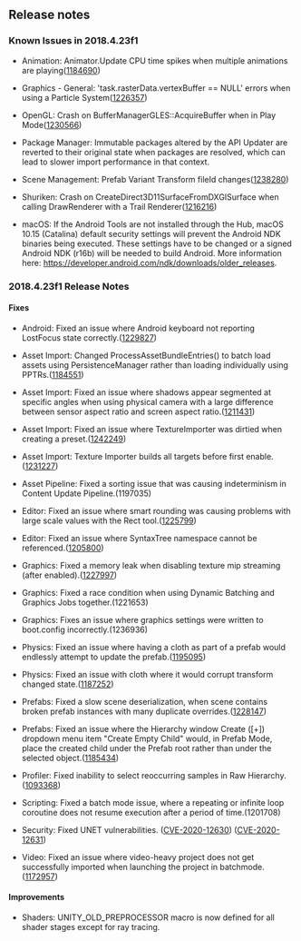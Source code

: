 ## Release notes

### Known Issues in 2018.4.23f1

-   Animation: Animator.Update CPU time spikes when multiple animations are playing([1184690](https://issuetracker.unity3d.com/issues/animator-dot-update-cpu-time-spikes-when-multiple-animations-are-playing))

-   Graphics - General: \'task.rasterData.vertexBuffer == NULL\' errors when using a Particle System([1226357](https://issuetracker.unity3d.com/issues/task-dot-rasterdata-dot-vertexbuffer-equals-equals-null-errors-when-using-a-particle-system))

-   OpenGL: Crash on BufferManagerGLES::AcquireBuffer when in Play Mode([1230566](https://issuetracker.unity3d.com/issues/opengl-crash-on-buffermanagergles-acquirebuffer-when-in-play-mode))

-   Package Manager: Immutable packages altered by the API Updater are reverted to their original state when packages are resolved, which can lead to slower import performance in that context.

-   Scene Management: Prefab Variant Transform fileId changes([1238280](https://issuetracker.unity3d.com/issues/prefab-variant-transform-fileid-changes))

-   Shuriken: Crash on CreateDirect3D11SurfaceFromDXGISurface when calling DrawRenderer with a Trail Renderer([1216216](https://issuetracker.unity3d.com/issues/crash-on-createdirect3d11surfacefromdxgisurface-when-calling-drawrenderer-with-a-trail-renderer))

-   macOS: If the Android Tools are not installed through the Hub, macOS 10.15 (Catalina) default security settings will prevent the Android NDK binaries being executed. These settings have to be changed or a signed Android NDK (r16b) will be needed to build Android. More information here: https://developer.android.com/ndk/downloads/older_releases.

### 2018.4.23f1 Release Notes

#### Fixes

-   Android: Fixed an issue where Android keyboard not reporting LostFocus state correctly.([1229827](https://issuetracker.unity3d.com/issues/touching-outside-the-android-touch-keyboard-does-not-change-the-touchscreenkeyboard-status-to-done-or-canceled))

-   Asset Import: Changed ProcessAssetBundleEntries() to batch load assets using PersistenceManager rather than loading individually using PPTRs.([1184551](https://issuetracker.unity3d.com/issues/loadallassets-does-not-work-the-same-way-as-its-async-version-loadallassetsasync-and-performs-a-lot-slower))

-   Asset Import: Fixed an issue where shadows appear segmented at specific angles when using physical camera with a large difference between sensor aspect ratio and screen aspect ratio.([1211431](https://issuetracker.unity3d.com/issues/shadows-appear-segmented-in-the-game-view-when-using-link-fov-to-physical-camera))

-   Asset Import: Fixed an issue where TextureImporter was dirtied when creating a preset.([1242249](https://issuetracker.unity3d.com/issues/creating-a-textureimporter-preset-dirties-the-image-that-was-used-to-create-the-textureimporter))

-   Asset Import: Texture Importer builds all targets before first enable.([1231227](https://issuetracker.unity3d.com/issues/preset-files-for-assets-with-platform-settings-get-modified-when-first-selected))

-   Asset Pipeline: Fixed a sorting issue that was causing indeterminism in Content Update Pipeline.(1197035)

-   Editor: Fixed an issue where smart rounding was causing problems with large scale values with the Rect tool.([1225799](https://issuetracker.unity3d.com/issues/rect-tool-behaves-incorrectly-when-used-on-object-that-are-massively-scaled))

-   Editor: Fixed an issue where SyntaxTree namespace cannot be referenced.([1205800](https://issuetracker.unity3d.com/issues/visual-studio-syntaxtree-namespace-cannot-be-referenced-when-using-2018-dot-4-14f1-and-above))

-   Graphics: Fixed a memory leak when disabling texture mip streaming (after enabled).([1227997](https://issuetracker.unity3d.com/issues/ios-texture-dot-currenttexturememory-value-does-not-update-and-a-memory-leak-occurs-when-enabling-and-disabling-texture-streaming))

-   Graphics: Fixed a race condition when using Dynamic Batching and Graphics Jobs together.(1221653)

-   Graphics: Fixes an issue where graphics settings were written to boot.config incorrectly.(1236936)

-   Physics: Fixed an issue where having a cloth as part of a prefab would endlessly attempt to update the prefab.([1195095](https://issuetracker.unity3d.com/issues/prefab-is-in-an-endless-save-loop-when-a-prefab-with-cloth-component-is-selected))

-   Physics: Fixed an issue with cloth where it would corrupt transform changed state.([1187252](https://issuetracker.unity3d.com/issues/skinned-mesh-renderer-bound-gizmos-are-offset-slash-rotated-cloth-mesh-is-distorted-saving-prefab-results-in-cloth-mesh-flicker))

-   Prefabs: Fixed a slow scene deserialization, when scene contains broken prefab instances with many duplicate overrides.([1228147](https://issuetracker.unity3d.com/issues/unity-editor-freezes-slash-crashes-when-opening-a-specific-scene))

-   Prefabs: Fixed an issue where the Hierarchy window Create (\[+\]) dropdown menu item \"Create Empty Child\" would, in Prefab Mode, place the created child under the Prefab root rather than under the selected object.([1185434](https://issuetracker.unity3d.com/issues/an-object-created-via-create-empty-child-of-hierarchy-panel-in-prefab-mode-is-always-a-child-of-the-main-prefab))

-   Profiler: Fixed inability to select reoccurring samples in Raw Hierarchy.([1093368](https://issuetracker.unity3d.com/issues/navigating-the-profilers-raw-hierarchy-skips-duplicate-objects-or-gets-stuck))

-   Scripting: Fixed a batch mode issue, where a repeating or infinite loop coroutine does not resume execution after a period of time.(1201708)

-   Security: Fixed UNET vulnerabilities. ([CVE-2020-12630](/security/UNITY-SEC-2143)) ([CVE-2020-12631](/security/UNITY-SEC-2143))

-   Video: Fixed an issue where video-heavy project does not get successfully imported when launching the project in batchmode.([1172957](https://issuetracker.unity3d.com/issues/mac-video-heavy-project-does-not-get-successfully-imported-when-launching-the-project-in-batchmode))

#### Improvements

-   Shaders: UNITY_OLD_PREPROCESSOR macro is now defined for all shader stages except for ray tracing.
